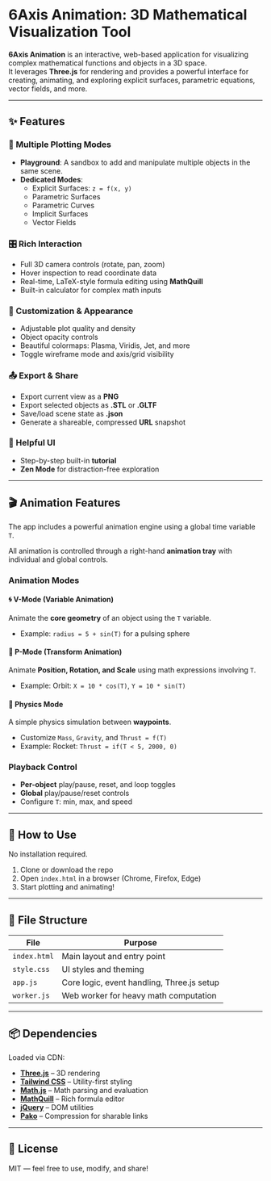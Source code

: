# 6Axis Animation: 3D Mathematical Visualization Tool

**6Axis Animation** is an interactive, web-based application for visualizing complex mathematical functions and objects in a 3D space.  
It leverages **Three.js** for rendering and provides a powerful interface for creating, animating, and exploring explicit surfaces, parametric equations, vector fields, and more.

---

## ✨ Features

### 🔢 Multiple Plotting Modes

- **Playground**: A sandbox to add and manipulate multiple objects in the same scene.
- **Dedicated Modes**:
  - Explicit Surfaces: `z = f(x, y)`
  - Parametric Surfaces
  - Parametric Curves
  - Implicit Surfaces
  - Vector Fields

### 🎛️ Rich Interaction

- Full 3D camera controls (rotate, pan, zoom)
- Hover inspection to read coordinate data
- Real-time, LaTeX-style formula editing using **MathQuill**
- Built-in calculator for complex math inputs

### 🎨 Customization & Appearance

- Adjustable plot quality and density
- Object opacity controls
- Beautiful colormaps: Plasma, Viridis, Jet, and more
- Toggle wireframe mode and axis/grid visibility

### 📤 Export & Share

- Export current view as a **PNG**
- Export selected objects as **.STL** or **.GLTF**
- Save/load scene state as **.json**
- Generate a shareable, compressed **URL** snapshot

### 🧭 Helpful UI

- Step-by-step built-in **tutorial**
- **Zen Mode** for distraction-free exploration

---

## 🎬 Animation Features

The app includes a powerful animation engine using a global time variable `T`.

All animation is controlled through a right-hand **animation tray** with individual and global controls.

### Animation Modes

#### 🌀 V-Mode (Variable Animation)

Animate the **core geometry** of an object using the `T` variable.
- Example: `radius = 5 + sin(T)` for a pulsing sphere

#### 🔁 P-Mode (Transform Animation)

Animate **Position, Rotation, and Scale** using math expressions involving `T`.
- Example: Orbit: `X = 10 * cos(T)`, `Y = 10 * sin(T)`

#### 🚀 Physics Mode

A simple physics simulation between **waypoints**.
- Customize `Mass`, `Gravity`, and `Thrust = f(T)`
- Example: Rocket: `Thrust = if(T < 5, 2000, 0)`

### Playback Control

- **Per-object** play/pause, reset, and loop toggles
- **Global** play/pause/reset controls
- Configure `T`: min, max, and speed

---

## 🚀 How to Use

No installation required.

1. Clone or download the repo
2. Open `index.html` in a browser (Chrome, Firefox, Edge)
3. Start plotting and animating!

---

## 📁 File Structure

| File | Purpose |
|------|---------|
| `index.html` | Main layout and entry point |
| `style.css`  | UI styles and theming |
| `app.js`     | Core logic, event handling, Three.js setup |
| `worker.js`  | Web worker for heavy math computation |

---

## 📦 Dependencies

Loaded via CDN:

- **[Three.js](https://threejs.org/)** – 3D rendering
- **[Tailwind CSS](https://tailwindcss.com/)** – Utility-first styling
- **[Math.js](https://mathjs.org/)** – Math parsing and evaluation
- **[MathQuill](http://mathquill.com/)** – Rich formula editor
- **[jQuery](https://jquery.com/)** – DOM utilities
- **[Pako](https://github.com/nodeca/pako)** – Compression for sharable links

---

## 📜 License

MIT — feel free to use, modify, and share!

